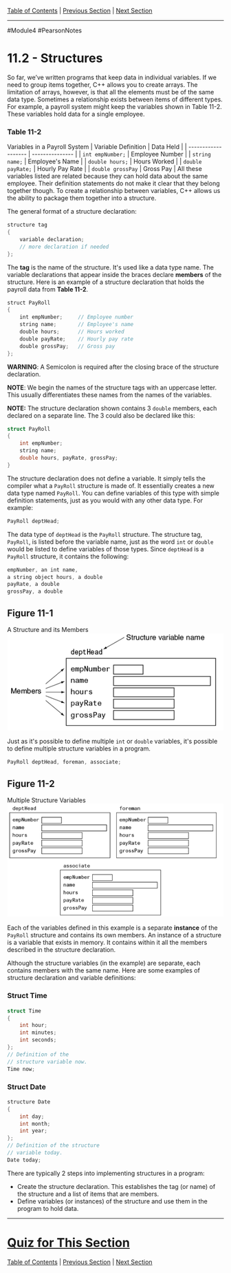 [Table of Contents](/README.md) | [Previous Section](11.1%20-%20Abstract%20Data%20Types.md) | [Next Section](11.3%20-%20Accessing%20Structure%20Members.md) <br />

-----
#Module4 #PearsonNotes 
# 11.2 - Structures
So far, we’ve written programs that keep data in individual variables. If we need to group items together, C++ allows you to create arrays. The limitation of arrays, however, is that all the elements must be of the same data type. Sometimes a relationship exists between items of different types. For example, a payroll system might keep the variables shown in Table 11-2. These variables hold data for a single employee.

### Table 11-2
Variables in a Payroll System
| Variable Definition | Data Held       |
| ------------------- | --------------- |
| `int empNumber;`    | Employee Number |
| `string name;`      | Employee's Name |
| `double hours;`     | Hours Worked    |
| `double payRate;`   | Hourly Pay Rate |
| `double grossPay`   | Gross Pay                |
All these variables listed are related because they can hold data about the same employee. Their definition statements do not make it clear that they belong together though. To create a relationship between variables, C++ allows us the ability to package them together into a structure.

The general format of a structure declaration:
```c++
structure tag
{
	variable declaration;
	// more declaration if needed
};
```

The **tag** is the name of the structure. It's used like a data type name. The variable declarations that appear inside the braces declare **members** of the structure.
Here is an example of a structure declaration that holds the payroll data from **Table 11-2**.
```c++
struct PayRoll 
{   
    int empNumber;     // Employee number   
    string name;       // Employee's name
    double hours;      // Hours worked
    double payRate;    // Hourly pay rate
    double grossPay;   // Gross pay 
};
```

**WARNING**: A Semicolon is required after the closing brace of the structure declaration.

**NOTE**: We begin the names of the structure tags with an uppercase letter. This usually differentiates these names from the names of the variables.

**NOTE:** The structure declaration shown contains 3 `double` members, each declared on a separate line. The 3 could also be declared like this:
```c++
struct PayRoll
{
	int empNumber;
	string name;
	double hours, payRate, grossPay;
}
```

The structure declaration does not define a variable. It simply tells the compiler what a `PayRoll` structure is made of. It essentially creates a new data type named `PayRoll`. You can define variables of this type with simple definition statements, just as you would with any other data type. For example:
```c++
PayRoll deptHead;
```

The data type of `deptHead` is the `PayRoll` structure. The structure tag, `PayRoll`, is listed before the variable name, just as the word `int` or `double` would be listed to define variables of those types.
Since `deptHead` is a `PayRoll` structure, it contains the following:
```c++
empNumber, an int name, 
a string object hours, a double 
payRate, a double 
grossPay, a double
```

## Figure 11-1
A Structure and its Members <br />
![11.2 - Figure 11-1.png](11.2%20Photos/11.2%20-%20Figure%2011-1.png)

Just as it's possible to define multiple `int` or `double` variables, it's possible to define multiple structure variables in a program.
```c++
PayRoll deptHead, foreman, associate;
```

## Figure 11-2
Multiple Structure Variables <br />
![11.2 - Figure 11-2.png](11.2%20Photos/11.2%20-%20Figure%2011-2.png)

Each of the variables defined in this example is a separate **instance** of the `PayRoll` structure and contains its own members. An instance of a structure is a variable that exists in memory. It contains within it all the members described in the structure declaration.

Although the structure variables (in the example) are separate, each contains members with the same name. Here are some examples of structure declaration and variable definitions:

### Struct Time
```c++
struct Time
{
	int hour;
	int minutes;
	int seconds;
};
// Definition of the
// structure variable now.
Time now;
```

### Struct Date
```c++
structure Date
{
	int day;
	int month;
	int year;
};
// Definition of the structure
// variable today.
Date today;
```

There are typically 2 steps into implementing structures in a program:
- Create the structure declaration. This establishes the tag (or name) of the structure and a list of items that are members.
- Define variables (or instances) of the structure and use them in the program to hold data.

-----
# [Quiz for This Section](!%20Unit%2011%20Answers.md#Quiz-11.2)
[Table of Contents](/README.md) | [Previous Section](11.1%20-%20Abstract%20Data%20Types.md) | [Next Section](11.3%20-%20Accessing%20Structure%20Members.md) <br />